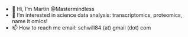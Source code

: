 - 👋 Hi, I’m Martin @Mastermindless
- 👀 I’m interested in science data analysis: transcriptomics, proteomics, name it omics!
- 📫 How to reach me email: schwill84 (at) gmail (dot) com

<!---
Mastermindless/Mastermindless is a ✨ special ✨ repository because its `README.md` (this file) appears on your GitHub profile.
You can click the Preview link to take a look at your changes.
--->
